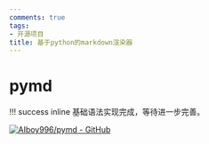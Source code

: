 ```yaml
---
comments: true
tags:
- 开源项目
title: 基于python的markdown渲染器
---
```


# pymd
!!! success inline
    基础语法实现完成，等待进一步完善。

[![AIboy996/pymd - GitHub](https://gh-card.dev/repos/AIboy996/pymd.svg?fullname=)](https://github.com/AIboy996/pymd)